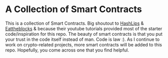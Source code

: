 # A Collection of Smart Contracts
This is a collection of Smart Contracts. Big shoutout to [HashLips](https://github.com/HashLips) & [Eattheblocks](https://www.youtube.com/c/Eattheblocks) &  because their youtube tutorials provided most of the starter code/inspiration for this repo. The beauty of smart contracts is that you put your trust in the code itself instead of man. Code is law :). As I continue to work on crypto-related projects, more smart contracts will be added to this repo. Hopefully, you come across one that you find helpful.